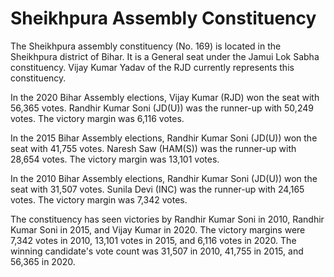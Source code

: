 # Sheikhpura Assembly Constituency

The Sheikhpura assembly constituency (No. 169) is located in the Sheikhpura district of Bihar. It is a General seat under the Jamui Lok Sabha constituency. Vijay Kumar Yadav of the RJD currently represents this constituency.

In the 2020 Bihar Assembly elections, Vijay Kumar (RJD) won the seat with 56,365 votes. Randhir Kumar Soni (JD(U)) was the runner-up with 50,249 votes. The victory margin was 6,116 votes.

In the 2015 Bihar Assembly elections, Randhir Kumar Soni (JD(U)) won the seat with 41,755 votes. Naresh Saw (HAM(S)) was the runner-up with 28,654 votes. The victory margin was 13,101 votes.

In the 2010 Bihar Assembly elections, Randhir Kumar Soni (JD(U)) won the seat with 31,507 votes. Sunila Devi (INC) was the runner-up with 24,165 votes. The victory margin was 7,342 votes.

The constituency has seen victories by Randhir Kumar Soni in 2010, Randhir Kumar Soni in 2015, and Vijay Kumar in 2020. The victory margins were 7,342 votes in 2010, 13,101 votes in 2015, and 6,116 votes in 2020. The winning candidate's vote count was 31,507 in 2010, 41,755 in 2015, and 56,365 in 2020.
